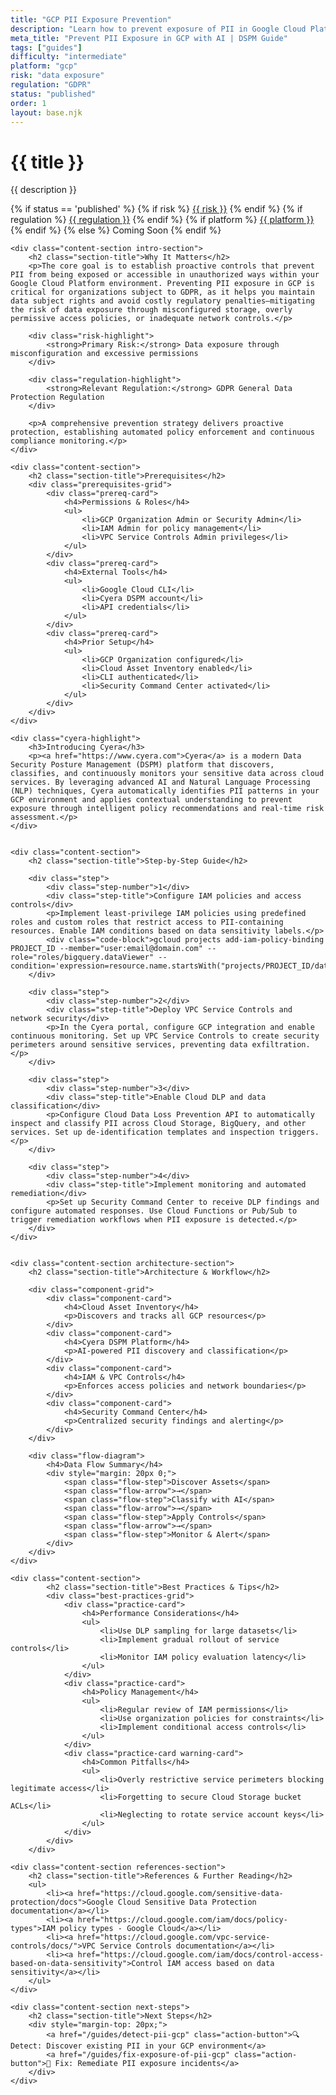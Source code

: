 ```yaml
---
title: "GCP PII Exposure Prevention"
description: "Learn how to prevent exposure of PII in Google Cloud Platform environments. Follow step-by-step guidance for GDPR compliance."
meta_title: "Prevent PII Exposure in GCP with AI | DSPM Guide"
tags: ["guides"]
difficulty: "intermediate"
platform: "gcp"
risk: "data exposure"
regulation: "GDPR"
status: "published"
order: 1
layout: base.njk
---
```


<div class="container">
    <div class="header">
        <h1>{{ title }}</h1>
        <p>{{ description }}</p>
        <div class="guide-tags-container">
			<div class="guide-tags-wrapper">
		    {% if status == 'published' %}
		        {% if risk %}
		        <a href="/risk/{{ risk | downcase | replace: ' ', '-' }}/" class="guide-tag risk">{{ risk }}</a>
		        {% endif %}
		        {% if regulation %}
		        <a href="/regulation/{{ regulation | downcase | replace: ' ', '-' }}/" class="guide-tag regulation">{{ regulation }}</a>
		        {% endif %}
		        {% if platform %}
		        <a href="/platforms/{{ platform | downcase | replace: ' ', '-' }}/" class="guide-tag platform">{{ platform }}</a>
		        {% endif %}
		    {% else %}
		        <span class="guide-tag coming-soon">Coming Soon</span>
		    {% endif %}
		</div>
		</div>
    </div>

    <div class="content-section intro-section">
        <h2 class="section-title">Why It Matters</h2>
        <p>The core goal is to establish proactive controls that prevent PII from being exposed or accessible in unauthorized ways within your Google Cloud Platform environment. Preventing PII exposure in GCP is critical for organizations subject to GDPR, as it helps you maintain data subject rights and avoid costly regulatory penalties—mitigating the risk of data exposure through misconfigured storage, overly permissive access policies, or inadequate network controls.</p>
        
        <div class="risk-highlight">
            <strong>Primary Risk:</strong> Data exposure through misconfiguration and excessive permissions
        </div>
        
        <div class="regulation-highlight">
            <strong>Relevant Regulation:</strong> GDPR General Data Protection Regulation
        </div>
        
        <p>A comprehensive prevention strategy delivers proactive protection, establishing automated policy enforcement and continuous compliance monitoring.</p>
    </div>

    <div class="content-section">
        <h2 class="section-title">Prerequisites</h2>
        <div class="prerequisites-grid">
            <div class="prereq-card">
                <h4>Permissions & Roles</h4>
                <ul>
                    <li>GCP Organization Admin or Security Admin</li>
                    <li>IAM Admin for policy management</li>
                    <li>VPC Service Controls Admin privileges</li>
                </ul>
            </div>
            <div class="prereq-card">
                <h4>External Tools</h4>
                <ul>
                    <li>Google Cloud CLI</li>
                    <li>Cyera DSPM account</li>
                    <li>API credentials</li>
                </ul>
            </div>
            <div class="prereq-card">
                <h4>Prior Setup</h4>
                <ul>
                    <li>GCP Organization configured</li>
                    <li>Cloud Asset Inventory enabled</li>
                    <li>CLI authenticated</li>
                    <li>Security Command Center activated</li>
                </ul>
            </div>
        </div>
    </div>
	
    <div class="cyera-highlight">
        <h3>Introducing Cyera</h3>
        <p><a href="https://www.cyera.com">Cyera</a> is a modern Data Security Posture Management (DSPM) platform that discovers, classifies, and continuously monitors your sensitive data across cloud services. By leveraging advanced AI and Natural Language Processing (NLP) techniques, Cyera automatically identifies PII patterns in your GCP environment and applies contextual understanding to prevent exposure through intelligent policy recommendations and real-time risk assessment.</p>
    </div>
	

    <div class="content-section">
        <h2 class="section-title">Step-by-Step Guide</h2>
        
        <div class="step">
            <div class="step-number">1</div>
            <div class="step-title">Configure IAM policies and access controls</div>
            <p>Implement least-privilege IAM policies using predefined roles and custom roles that restrict access to PII-containing resources. Enable IAM conditions based on data sensitivity labels.</p>
            <div class="code-block">gcloud projects add-iam-policy-binding PROJECT_ID --member="user:email@domain.com" --role="roles/bigquery.dataViewer" --condition='expression=resource.name.startsWith("projects/PROJECT_ID/datasets/non_sensitive")'</div>
        </div>

        <div class="step">
            <div class="step-number">2</div>
            <div class="step-title">Deploy VPC Service Controls and network security</div>
            <p>In the Cyera portal, configure GCP integration and enable continuous monitoring. Set up VPC Service Controls to create security perimeters around sensitive services, preventing data exfiltration.</p>
        </div>

        <div class="step">
            <div class="step-number">3</div>
            <div class="step-title">Enable Cloud DLP and data classification</div>
            <p>Configure Cloud Data Loss Prevention API to automatically inspect and classify PII across Cloud Storage, BigQuery, and other services. Set up de-identification templates and inspection triggers.</p>
        </div>

        <div class="step">
            <div class="step-number">4</div>
            <div class="step-title">Implement monitoring and automated remediation</div>
            <p>Set up Security Command Center to receive DLP findings and configure automated responses. Use Cloud Functions or Pub/Sub to trigger remediation workflows when PII exposure is detected.</p>
        </div>
    </div>


    <div class="content-section architecture-section">
        <h2 class="section-title">Architecture & Workflow</h2>
        
        <div class="component-grid">
            <div class="component-card">
                <h4>Cloud Asset Inventory</h4>
                <p>Discovers and tracks all GCP resources</p>
            </div>
            <div class="component-card">
                <h4>Cyera DSPM Platform</h4>
                <p>AI-powered PII discovery and classification</p>
            </div>
            <div class="component-card">
                <h4>IAM & VPC Controls</h4>
                <p>Enforces access policies and network boundaries</p>
            </div>
            <div class="component-card">
                <h4>Security Command Center</h4>
                <p>Centralized security findings and alerting</p>
            </div>
        </div>

        <div class="flow-diagram">
            <h4>Data Flow Summary</h4>
            <div style="margin: 20px 0;">
                <span class="flow-step">Discover Assets</span>
                <span class="flow-arrow">→</span>
                <span class="flow-step">Classify with AI</span>
                <span class="flow-arrow">→</span>
                <span class="flow-step">Apply Controls</span>
                <span class="flow-arrow">→</span>
                <span class="flow-step">Monitor & Alert</span>
            </div>
        </div>
    </div>

	<div class="content-section">
	        <h2 class="section-title">Best Practices & Tips</h2>
	        <div class="best-practices-grid">
	            <div class="practice-card">
	                <h4>Performance Considerations</h4>
	                <ul>
	                    <li>Use DLP sampling for large datasets</li>
	                    <li>Implement gradual rollout of service controls</li>
	                    <li>Monitor IAM policy evaluation latency</li>
	                </ul>
	            </div>
	            <div class="practice-card">
	                <h4>Policy Management</h4>
	                <ul>
	                    <li>Regular review of IAM permissions</li>
	                    <li>Use organization policies for constraints</li>
	                    <li>Implement conditional access controls</li>
	                </ul>
	            </div>
	            <div class="practice-card warning-card">
	                <h4>Common Pitfalls</h4>
	                <ul>
	                    <li>Overly restrictive service perimeters blocking legitimate access</li>
	                    <li>Forgetting to secure Cloud Storage bucket ACLs</li>
	                    <li>Neglecting to rotate service account keys</li>
	                </ul>
	            </div>
	        </div>
	    </div>

    <div class="content-section references-section">
        <h2 class="section-title">References & Further Reading</h2>
        <ul>
            <li><a href="https://cloud.google.com/sensitive-data-protection/docs">Google Cloud Sensitive Data Protection documentation</a></li>
            <li><a href="https://cloud.google.com/iam/docs/policy-types">IAM policy types - Google Cloud</a></li>
            <li><a href="https://cloud.google.com/vpc-service-controls/docs/">VPC Service Controls documentation</a></li>
            <li><a href="https://cloud.google.com/iam/docs/control-access-based-on-data-sensitivity">Control IAM access based on data sensitivity</a></li>
        </ul>
    </div>

    <div class="content-section next-steps">
        <h2 class="section-title">Next Steps</h2>
        <div style="margin-top: 20px;">
            <a href="/guides/detect-pii-gcp" class="action-button">🔍 Detect: Discover existing PII in your GCP environment</a>
            <a href="/guides/fix-exposure-of-pii-gcp" class="action-button">🔧 Fix: Remediate PII exposure incidents</a>
        </div>
    </div>
</div>